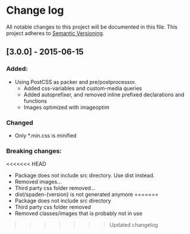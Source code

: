 # Change log
All notable changes to this project will be documented in this file.
This project adheres to [Semantic Versioning](http://semver.org/).

## [3.0.0] - 2015-06-15

### Added:

* Using PostCSS as packer and pre/postprocessor.
    * Added css-variables and custom-media queries
    * Added autoprefixer, and removed inline prefixed declarations and functions
    * Images optimized with imageoptim

### Changed
* Only *.min.css is minified

### Breaking changes:

<<<<<<< HEAD
* Package does not include src directory. Use dist instead.
* Removed images...
* Third party css folder removed...
* dist/spaden-{version} is not generated anymore
=======
* Package does not include src directory
* Third party css folder removed
* Removed classes/images that is probably not in use
>>>>>>> Updated changelog
